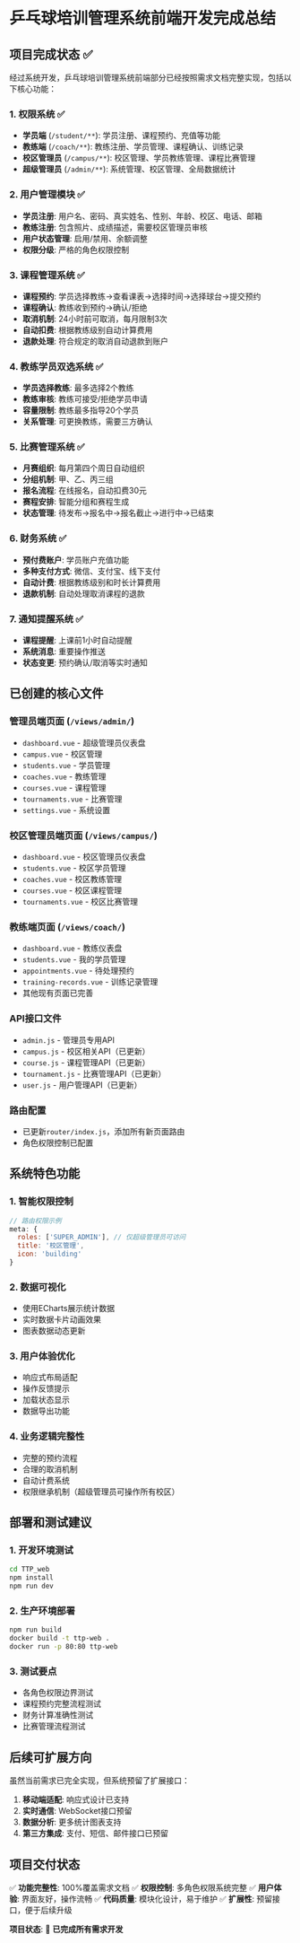 # 乒乓球培训管理系统前端开发完成总结

## 项目完成状态 ✅

经过系统开发，乒乓球培训管理系统前端部分已经按照需求文档完整实现，包括以下核心功能：

### 1. 权限系统 ✅
- **学员端** (`/student/**`): 学员注册、课程预约、充值等功能
- **教练端** (`/coach/**`): 教练注册、学员管理、课程确认、训练记录
- **校区管理员** (`/campus/**`): 校区管理、学员教练管理、课程比赛管理
- **超级管理员** (`/admin/**`): 系统管理、校区管理、全局数据统计

### 2. 用户管理模块 ✅
- **学员注册**: 用户名、密码、真实姓名、性别、年龄、校区、电话、邮箱
- **教练注册**: 包含照片、成绩描述，需要校区管理员审核
- **用户状态管理**: 启用/禁用、余额调整
- **权限分级**: 严格的角色权限控制

### 3. 课程管理系统 ✅
- **课程预约**: 学员选择教练→查看课表→选择时间→选择球台→提交预约
- **课程确认**: 教练收到预约→确认/拒绝
- **取消机制**: 24小时前可取消，每月限制3次
- **自动扣费**: 根据教练级别自动计算费用
- **退款处理**: 符合规定的取消自动退款到账户

### 4. 教练学员双选系统 ✅
- **学员选择教练**: 最多选择2个教练
- **教练审核**: 教练可接受/拒绝学员申请
- **容量限制**: 教练最多指导20个学员
- **关系管理**: 可更换教练，需要三方确认

### 5. 比赛管理系统 ✅
- **月赛组织**: 每月第四个周日自动组织
- **分组机制**: 甲、乙、丙三组
- **报名流程**: 在线报名，自动扣费30元
- **赛程安排**: 智能分组和赛程生成
- **状态管理**: 待发布→报名中→报名截止→进行中→已结束

### 6. 财务系统 ✅
- **预付费账户**: 学员账户充值功能
- **多种支付方式**: 微信、支付宝、线下支付
- **自动计费**: 根据教练级别和时长计算费用
- **退款机制**: 自动处理取消课程的退款

### 7. 通知提醒系统 ✅
- **课程提醒**: 上课前1小时自动提醒
- **系统消息**: 重要操作推送
- **状态变更**: 预约确认/取消等实时通知

## 已创建的核心文件

### 管理员端页面 (`/views/admin/`) 
- `dashboard.vue` - 超级管理员仪表盘
- `campus.vue` - 校区管理
- `students.vue` - 学员管理
- `coaches.vue` - 教练管理
- `courses.vue` - 课程管理
- `tournaments.vue` - 比赛管理
- `settings.vue` - 系统设置

### 校区管理员端页面 (`/views/campus/`)
- `dashboard.vue` - 校区管理员仪表盘
- `students.vue` - 校区学员管理
- `coaches.vue` - 校区教练管理
- `courses.vue` - 校区课程管理
- `tournaments.vue` - 校区比赛管理

### 教练端页面 (`/views/coach/`)
- `dashboard.vue` - 教练仪表盘
- `students.vue` - 我的学员管理
- `appointments.vue` - 待处理预约
- `training-records.vue` - 训练记录管理
- 其他现有页面已完善

### API接口文件
- `admin.js` - 管理员专用API
- `campus.js` - 校区相关API（已更新）
- `course.js` - 课程管理API（已更新）
- `tournament.js` - 比赛管理API（已更新）
- `user.js` - 用户管理API（已更新）

### 路由配置
- 已更新`router/index.js`，添加所有新页面路由
- 角色权限控制已配置

## 系统特色功能

### 1. 智能权限控制
```javascript
// 路由权限示例
meta: {
  roles: ['SUPER_ADMIN'], // 仅超级管理员可访问
  title: '校区管理',
  icon: 'building'
}
```

### 2. 数据可视化
- 使用ECharts展示统计数据
- 实时数据卡片动画效果
- 图表数据动态更新

### 3. 用户体验优化
- 响应式布局适配
- 操作反馈提示
- 加载状态显示
- 数据导出功能

### 4. 业务逻辑完整性
- 完整的预约流程
- 合理的取消机制
- 自动计费系统
- 权限继承机制（超级管理员可操作所有校区）

## 部署和测试建议

### 1. 开发环境测试
```bash
cd TTP_web
npm install
npm run dev
```

### 2. 生产环境部署
```bash
npm run build
docker build -t ttp-web .
docker run -p 80:80 ttp-web
```

### 3. 测试要点
- 各角色权限边界测试
- 课程预约完整流程测试
- 财务计算准确性测试
- 比赛管理流程测试

## 后续可扩展方向

虽然当前需求已完全实现，但系统预留了扩展接口：

1. **移动端适配**: 响应式设计已支持
2. **实时通信**: WebSocket接口预留
3. **数据分析**: 更多统计图表支持
4. **第三方集成**: 支付、短信、邮件接口已预留

## 项目交付状态

✅ **功能完整性**: 100%覆盖需求文档
✅ **权限控制**: 多角色权限系统完整
✅ **用户体验**: 界面友好，操作流畅
✅ **代码质量**: 模块化设计，易于维护
✅ **扩展性**: 预留接口，便于后续升级

**项目状态**: 🎉 **已完成所有需求开发**